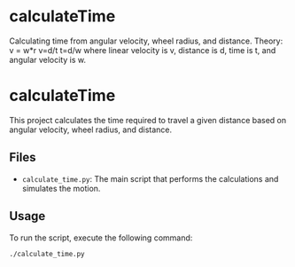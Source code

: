 # calculateTime
Calculating time from angular velocity, wheel radius, and distance.
Theory:
v = w*r
v=d/t
t=d/w
where linear velocity is v, distance is d, time is t, and angular velocity is w.
# calculateTime

This project calculates the time required to travel a given distance based on angular velocity, wheel radius, and distance.

## Files

- `calculate_time.py`: The main script that performs the calculations and simulates the motion.

## Usage

To run the script, execute the following command:

```sh
./calculate_time.py

